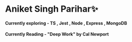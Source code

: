 # Aniket Singh Parihar✨

#### Currently exploring - TS , Jest , Node , Express , MongoDB
#### Currently Reading - "Deep Work" by Cal Newport

